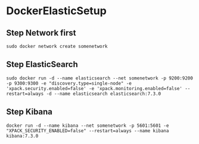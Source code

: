 # DockerElasticSetup

## Step Network first

```
sudo docker network create somenetwork
```

## Step ElasticSearch
```
sudo docker run -d --name elasticsearch --net somenetwork -p 9200:9200 -p 9300:9300 -e "discovery.type=single-node" -e 'xpack.security.enabled=false' -e 'xpack.monitoring.enabled=false' --restart=always -d --name elasticsearch elasticsearch:7.3.0
```

## Step Kibana
```
docker run -d --name kibana --net somenetwork -p 5601:5601 -e "XPACK_SECURITY_ENABLED=false" --restart=always --name kibana kibana:7.3.0
```
